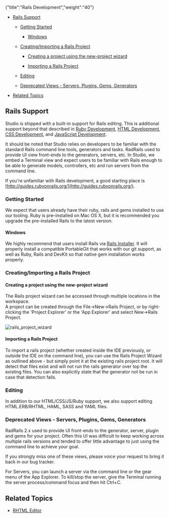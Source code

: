 {"title":"Rails Development","weight":"40"} 

*   [Rails Support](#RailsSupport)
    
    *   [Getting Started](#GettingStarted)
        
        *   [Windows](#Windows)
            
    *   [Creating/Importing a Rails Project](#Creating/ImportingaRailsProject)
        
        *   [Creating a project using the new-project wizard](#Creatingaprojectusingthenew-projectwizard)
            
        *   [Importing a Rails Project](#ImportingaRailsProject)
            
    *   [Editing](#Editing)
        
    *   [Deprecated Views - Servers, Plugins, Gems, Generators](#DeprecatedViews-Servers,Plugins,Gems,Generators)
        
*   [Related Topics](#RelatedTopics)
    

## Rails Support

Studio is shipped with a built-in support for Rails editing. This is additional support beyond that described in [Ruby Development](/docs/appc/Axway_Appcelerator_Studio/Axway_Appcelerator_Studio_Guide/Web_Development/Ruby_Development/), [HTML Development](/docs/appc/Axway_Appcelerator_Studio/Axway_Appcelerator_Studio_Guide/Web_Development/HTML_Development/), [CSS Development](/docs/appc/Axway_Appcelerator_Studio/Axway_Appcelerator_Studio_Guide/Web_Development/CSS_Development/), and [JavaScript Development](/docs/appc/Axway_Appcelerator_Studio/Axway_Appcelerator_Studio_Guide/Web_Development/JavaScript_Development/).

It should be noted that Studio relies on developers to be familiar with the standard Rails command line tools, generators and tasks. RadRails used to provide UI view front-ends to the generators, servers, etc. In Studio, we embed a Terminal view and expect users to be familiar with Rails enough to be able to generate models, controllers, etc and run servers from the command line.

If you're unfamiliar with Rails development, a good starting place is [http://guides.rubyonrails.org/](http://guides.rubyonrails.org/).

### Getting Started

We expect that users already have their ruby, rails and gems installed to use our tooling. Ruby is pre-installed on Mac OS X, but it is recommended you upgrade the pre-installed Rails to the latest version.

#### Windows

We highly recommend that users install Rails via [Rails Installer](http://railsinstaller.org/en). It will properly install a compatible PortableGit that works with our git support, as well as Ruby, Rails and DevKit so that native gem installation works properly.

### Creating/Importing a Rails Project

#### Creating a project using the new-project wizard

The Rails project wizard can be accessed through multiple locations in the workspace.  
A project can be created through the File->New->Rails Project, or by right-clicking the 'Project Explorer' or the 'App Explorer' and select New->Rails Project.

![rails_project_wizard](/Images/appc/download/attachments/30083026/rails_project_wizard.png)

#### Importing a Rails Project

To import a rails project (whether created inside the IDE previously, or outside the IDE on the command line), you can use the Rails Project Wizard as outlined above - but simply point it at the existing rails project root. It will detect that files exist and will not run the rails generator over top the existing files. You can also explicitly state that the generator not be run in case that detection fails.

### Editing

In addition to our HTML/CSS/JS/Ruby support, we also support editing HTML.ERB/RHTML, HAML, SASS and YAML files.

### Deprecated Views - Servers, Plugins, Gems, Generators

RadRails 2.x used to provide UI front-ends to the generator, server, plugin and gems for your project. Often this UI was difficult to keep working across multiple rails versions and tended to offer little advantage to just using the command line to achieve your goal.

If you strongly miss one of these views, please voice your request to bring it back in our bug tracker.

For Servers, you can launch a server via the command line or the gear menu of the App Explorer. To kill/stop the server, give the Terminal running the server process/command focus and then hit Ctrl+C.

## Related Topics

*   [RHTML Editor](/docs/appc/Axway_Appcelerator_Studio/Axway_Appcelerator_Studio_Guide/Web_Development/Rails_Development/RHTML_Editor/)